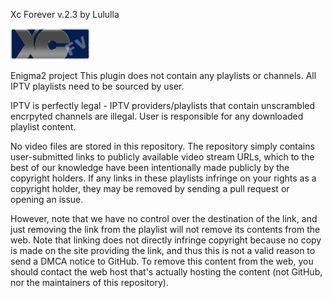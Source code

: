Xc Forever v.2.3 by Lululla

<img src="https://github.com/Belfagor2005/xc_plugin_forever/blob/main/usr/lib/enigma2/python/Plugins/Extensions/XCplugin/plugin.png">

Enigma2 project
This plugin does not contain any playlists or channels. 
All IPTV playlists need to be sourced by user.

IPTV is perfectly legal - IPTV providers/playlists that contain unscrambled encrpyted channels are illegal. 
User is responsible for any downloaded playlist content. 

No video files are stored in this repository. The repository simply contains user-submitted links to publicly available video stream URLs, which to the best of our knowledge have been intentionally made publicly by the copyright holders. If any links in these playlists infringe on your rights as a copyright holder, they may be removed by sending a pull request or opening an issue.

However, note that we have no control over the destination of the link, and just removing the link from the playlist will not remove its contents from the web. Note that linking does not directly infringe copyright because no copy is made on the site providing the link, and thus this is not a valid reason to send a DMCA notice to GitHub. To remove this content from the web, you should contact the web host that's actually hosting the content (not GitHub, nor the maintainers of this repository).

